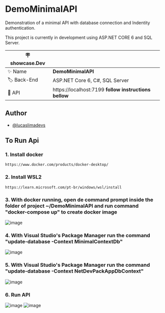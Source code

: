 # DemoMinimalAPI
 Demonstration of a minimal API with database connection and Indentity authentication.
 
 This project is currently in development using ASP.NET CORE 6 and SQL Server.

| :placard: showcase.Dev |     |
| -------------  | --- |
| :sparkles: Name        | **DemoMinimalAPI**
| :label: Back-End | ASP.NET Core 6, C#, SQL Server
| :rocket: API         | https://localhost:7199 **follow instructions bellow**
 
## Author

- [@lucaslimadevs](https://www.github.com/lucaslimadevs)
 
## To Run Api

### 1. Install docker 

	https://www.docker.com/products/docker-desktop/
		
### 2. Install WSL2

	https://learn.microsoft.com/pt-br/windows/wsl/install 

### 3. With docker running, open de command prompt inside the folder of project ~/DemoMinimalAPI and run command "docker-compose up" to create docker image
	
![image](https://user-images.githubusercontent.com/117870158/212793919-0341e1e6-9036-44dc-badd-40cbb218a425.png)

 
 ### 4. With Visual Studio's Package Manager run the command "update-database -Context MinimalContextDb"    
	
![image](https://user-images.githubusercontent.com/117870158/212794037-68f55979-46d7-49e1-a402-997c0ad22620.png)


### 5. With Visual Studio's Package Manager run the command "update-database -Context NetDevPackAppDbContext"
	
![image](https://user-images.githubusercontent.com/117870158/212794127-b7acbba1-61e3-4392-8977-e0e53ea847ba.png)


### 6. Run API

![image](https://user-images.githubusercontent.com/117870158/212799424-8e0f5897-77da-488f-b121-64fcc323f626.png)
![image](https://user-images.githubusercontent.com/117870158/213054422-159a1b91-9567-473b-a94a-14cd01a7be2f.png)

